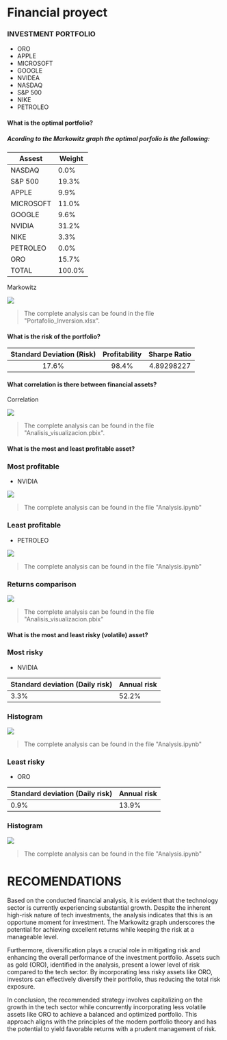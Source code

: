 # Financial proyect

### INVESTMENT PORTFOLIO 

- ORO 
- APPLE
- MICROSOFT 
- GOOGLE
- NVIDEA
- NASDAQ
- S&P 500
- NIKE
- PETROLEO

#### What is the optimal portfolio?

##### Acording to the Markowitz graph the optimal porfolio is the following: 

Assest  | Weight 
------------- | -------------
NASDAQ  | 0.0%
S&P 500  | 19.3%
APPLE | 9.9%
MICROSOFT | 11.0%
GOOGLE | 9.6%
NVIDIA | 31.2%
NIKE | 3.3%
PETROLEO | 0.0%
ORO | 15.7%
TOTAL | 100.0%

Markowitz 

![](https://i.imgur.com/pK2nIjY.png[/img])

> The complete analysis can be found in the file "Portafolio_Inversion.xlsx".


#### What is the risk of the portfolio?

| Standard Deviation (Risk)  | Profitability   | Sharpe Ratio  |
| :------------: |:---------------:| :-----:|
| 17.6% | 98.4% | 4.89298227 | 

#### What correlation is there between financial assets?

Correlation 

![](https://i.imgur.com/v3pIg4g.png[/img])

> The complete analysis can be found in the file "Analisis_visualizacion.pbix".

#### What is the most and least profitable asset?

### Most profitable

- NVIDIA 

![](https://i.imgur.com/EB3jV0E.png[/img])

> The complete analysis can be found in the file "Analysis.ipynb"

### Least profitable 

- PETROLEO 

![](https://i.imgur.com/vrB9UFo.png[/img])

> The complete analysis can be found in the file "Analysis.ipynb"

### Returns comparison

![](https://i.imgur.com/A847FLR.png[/img])

> The complete analysis can be found in the file "Analisis_visualizacion.pbix"

#### What is the most and least risky (volatile) asset?

### Most risky

- NVIDIA

Standard deviation (Daily risk)  | Annual risk 
------------- | -------------
3.3%  | 52.2%

### Histogram

![](https://i.imgur.com/vj4UwIB.png[/img])

> The complete analysis can be found in the file "Analysis.ipynb"

### Least risky

- ORO

Standard deviation (Daily risk)  | Annual risk 
------------- | -------------
0.9%  | 13.9%

### Histogram

![](https://i.imgur.com/nEH0p6S.png[/img])

> The complete analysis can be found in the file "Analysis.ipynb"

# RECOMENDATIONS

Based on the conducted financial analysis, it is evident that the technology sector is currently experiencing substantial growth. Despite the inherent high-risk nature of tech investments, the analysis indicates that this is an opportune moment for investment. The Markowitz graph underscores the potential for achieving excellent returns while keeping the risk at a manageable level.

Furthermore, diversification plays a crucial role in mitigating risk and enhancing the overall performance of the investment portfolio. Assets such as gold (ORO), identified in the analysis, present a lower level of risk compared to the tech sector. By incorporating less risky assets like ORO, investors can effectively diversify their portfolio, thus reducing the total risk exposure.

In conclusion, the recommended strategy involves capitalizing on the growth in the tech sector while concurrently incorporating less volatile assets like ORO to achieve a balanced and optimized portfolio. This approach aligns with the principles of the modern portfolio theory and has the potential to yield favorable returns with a prudent management of risk.   
